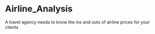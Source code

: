 # Airline_Analysis
A travel agency  needs to know the ins and outs of airline prices for your clients
